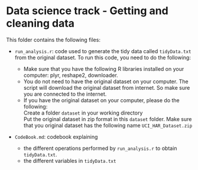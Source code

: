 # Data science track - Getting and cleaning data
This folder contains the following files:  
* `run_analysis.r`: code used to generate the tidy data called `tidyData.txt` from the original dataset. To run this code, you need to do the following:
  + Make sure that you have the following R libraries installed on your computer: plyr, reshape2, downloader.
  + You do not need to have the original dataset on your computer. The script will download the original dataset from internet. So make sure you are connected to the internet.  
  + If you have the original dataset on your computer, please do the following:  
    Create a folder `dataset` in your working directory  
    Put the original dataset in zip format in this `dataset` folder. Make sure that you original dataset has the following name `UCI_HAR_Dataset.zip`

* `CodeBook.md`: codebook explaining
  + the different operations performed by `run_analysis.r` to obtain `tidyData.txt`.
  + the different variables in `tidyData.txt`
